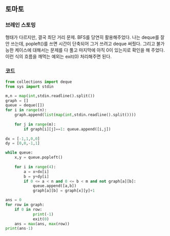 ## 토마토


### 브레인 스토밍

형태가 다르지만, 결국 최단 거리 문제. BFS를 당연히 활용해주었다. 나는 deque를 잘 안 쓰는데, popleft()를 쓰면 시간이 단축되어 그거 쓰려고 deque 써줬다. 그리고 불가능한 케이스에 대해서는 문제를 다 풀고 마지막에 아직 0이 있는지로 확인을 해 주었다. 이런 식의 흐름을 깨먹는 예외는 exit(0) 처리해주면 된다.


### 코드

```python
from collections import deque
from sys import stdin

m,n = map(int,stdin.readline().split())
graph = []
queue = deque([])
for i in range(n):
    graph.append(list(map(int,stdin.readline().split())))
    
    for j in range(m):
        if graph[i][j]==1: queue.append([i,j])
            
dx = [-1,1,0,0]
dy = [0,0,-1,1]

while queue:
    x,y = queue.popleft()
        
    for i in range(4):
        a = x+dx[i]
        b = y+dy[i]
        if 0 <= a < n and 0 <= b < m and not graph[a][b]:
            queue.append([a,b])
            graph[a][b] = graph[x][y]+1

ans = 0
for row in graph:
    if 0 in row:
            print(-1)
            exit(0)
    ans = max(ans, max(row))
print(ans-1)
```
